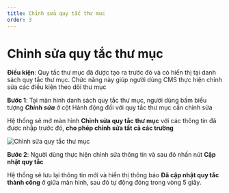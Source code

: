 ```yaml
---
title: Chỉnh sửa quy tắc thư mục
order: 3
---
```



# Chỉnh sửa quy tắc thư mục

**Điều kiện**: Quy tắc thư mục đã được tạo ra trước đó và có hiển thị tại danh sách quy tắc thư mục. Chức năng này giúp người dùng CMS thực hiện chỉnh sửa các điều kiện theo dõi thư mục

**Bước 1**: Tại màn hình danh sách quy tắc thư mục, người dùng bấm biểu tượng ***Chỉnh sửa*** ở cột Hành động đối với quy tắc thư mục cần chỉnh sửa

Hệ thống sẽ mở màn hình **Chỉnh sửa quy tắc thư mục** với các thông tin đã được nhập trước đó, **cho phép chỉnh sửa tất cả các trường**

![Chỉnh sửa quy tắc thư mục](/images/media-vod/watch-folder-rule/update-watch-folder.png)

**Bước 2**: Người dùng thực hiện chỉnh sửa thông tin và sau đó nhấn nút **Cập nhật quy tắc**

Hệ thống sẽ lưu lại thông tin mới và hiển thị thông báo **Đã cập nhật quy tắc thành công** ở giữa màn hình, sau đó tự động đóng trong vòng 5 giây.

